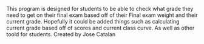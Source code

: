 This program is designed for students to be able to check what grade they need to get on their final exam based off of their Final exam weight and their current grade. Hopefully it could be added things such as calculating current grade based off of scores and current class curve. As well as other toold for students.
Created by Jose Catalan
